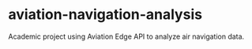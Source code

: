 # aviation-navigation-analysis
Academic project using Aviation Edge API to analyze air navigation data.

